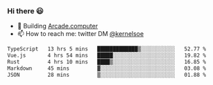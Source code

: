 ### Hi there 😃

- 🔨 Building [Arcade.computer](https://arcade.computer)
- 📫 How to reach me: twitter DM [@kernelsoe](https://twitter.com/kernelsoe)

<!--START_SECTION:waka-->

```txt
TypeScript   13 hrs 5 mins   █████████████▒░░░░░░░░░░░   52.77 %
Vue.js       4 hrs 54 mins   █████░░░░░░░░░░░░░░░░░░░░   19.82 %
Rust         4 hrs 10 mins   ████▒░░░░░░░░░░░░░░░░░░░░   16.85 %
Markdown     45 mins         ▓░░░░░░░░░░░░░░░░░░░░░░░░   03.08 %
JSON         28 mins         ▒░░░░░░░░░░░░░░░░░░░░░░░░   01.88 %
```

<!--END_SECTION:waka-->
